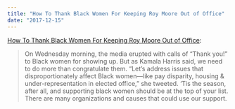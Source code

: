 ```yaml
---
title: "How To Thank Black Women For Keeping Roy Moore Out of Office"
date: "2017-12-15"
---
```


[How To Thank Black Women For Keeping Roy Moore Out of Office](https://www.thecut.com/2017/12/black-women-turnout-roy-moore-doug-jones.html):

> On Wednesday morning, the media erupted with calls of “Thank you!” to Black women for showing up. But as Kamala Harris said, we need to do more than congratulate them. “Let’s address issues that disproportionately affect Black women—like pay disparity, housing & under-representation in elected office,” she tweeted. ‘Tis the season, after all, and supporting black women should be at the top of your list. There are many organizations and causes that could use our support.

